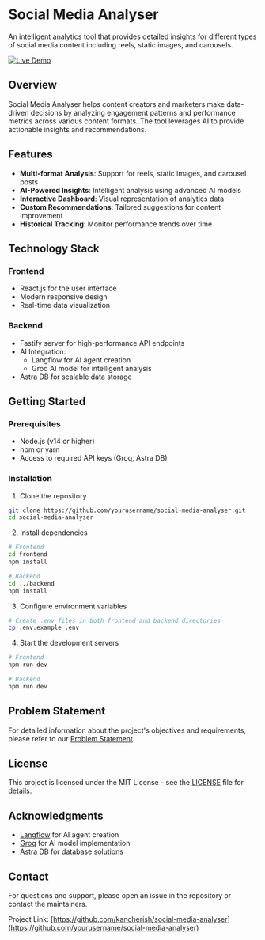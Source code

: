 # Social Media Analyser

An intelligent analytics tool that provides detailed insights for different types of social media content including reels, static images, and carousels.

[![Live Demo](https://img.shields.io/badge/Live-Demo-brightgreen)](https://social-media-performance-analyser.vercel.app/)

## Overview

Social Media Analyser helps content creators and marketers make data-driven decisions by analyzing engagement patterns and performance metrics across various content formats. The tool leverages AI to provide actionable insights and recommendations.

## Features

- **Multi-format Analysis**: Support for reels, static images, and carousel posts
- **AI-Powered Insights**: Intelligent analysis using advanced AI models
- **Interactive Dashboard**: Visual representation of analytics data
- **Custom Recommendations**: Tailored suggestions for content improvement
- **Historical Tracking**: Monitor performance trends over time

## Technology Stack

### Frontend
- React.js for the user interface
- Modern responsive design
- Real-time data visualization

### Backend
- Fastify server for high-performance API endpoints
- AI Integration:
  - Langflow for AI agent creation
  - Groq AI model for intelligent analysis
- Astra DB for scalable data storage

## Getting Started

### Prerequisites
- Node.js (v14 or higher)
- npm or yarn
- Access to required API keys (Groq, Astra DB)

### Installation

1. Clone the repository
```bash
git clone https://github.com/yourusername/social-media-analyser.git
cd social-media-analyser
```

2. Install dependencies
```bash
# Frontend
cd frontend
npm install

# Backend
cd ../backend
npm install
```

3. Configure environment variables
```bash
# Create .env files in both frontend and backend directories
cp .env.example .env
```

4. Start the development servers
```bash
# Frontend
npm run dev

# Backend
npm run dev
```

## Problem Statement

For detailed information about the project's objectives and requirements, please refer to our [Problem Statement](./public/HACKATHON_PROBLEM_STATEMENT.pdf).

## License

This project is licensed under the MIT License - see the [LICENSE](LICENSE) file for details.

## Acknowledgments

- [Langflow](https://astra.datastax.com/langflow) for AI agent creation
- [Groq](https://groq.com/) for AI model implementation
- [Astra DB](https://astra.datastax.com/) for database solutions

## Contact

For questions and support, please open an issue in the repository or contact the maintainers.

Project Link: [https://github.com/kancherish/social-media-analyser](https://github.com/yourusername/social-media-analyser)
